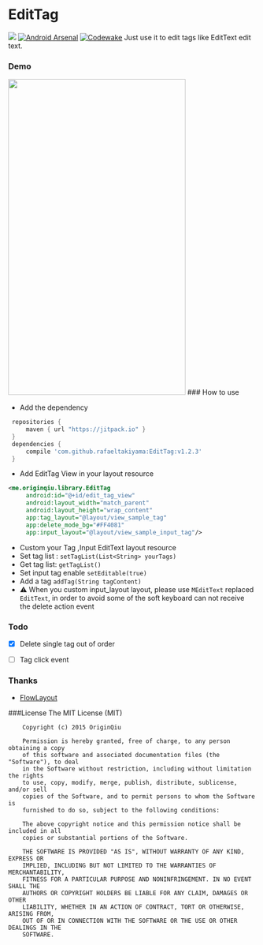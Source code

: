 # EditTag
[![](https://jitpack.io/v/qiugang/EditTag.svg)](https://jitpack.io/#qiugang/EditTag)
[![Android Arsenal](https://img.shields.io/badge/Android%20Arsenal-EditTag-green.svg?style=true)](https://android-arsenal.com/details/1/3907)
[![Codewake](https://www.codewake.com/badges/ask_question.svg)](https://www.codewake.com/p/edittag)
 Just use it to edit tags like EditText edit text.
### Demo
<img src="/screenshots/s01.jpg" width="360" height="640" />
### How to use

* Add the dependency

```groovy
 repositories {
     maven { url "https://jitpack.io" }
 }
 dependencies {
	 compile 'com.github.rafaeltakiyama:EditTag:v1.2.3'
 }
```
* Add EditTag View in your layout resource

```xml
<me.originqiu.library.EditTag
     android:id="@+id/edit_tag_view"
     android:layout_width="match_parent"
     android:layout_height="wrap_content"
     app:tag_layout="@layout/view_sample_tag"
     app:delete_mode_bg="#FF4081"
     app:input_layout="@layout/view_sample_input_tag"/>
```


* Custom your Tag ,Input EditText layout resource
* Set  tag list : ```setTagList(List<String> yourTags)```
* Get tag list: ```getTagList()```
* Set input tag enable ```setEditable(true)```
* Add a tag ```addTag(String tagContent)```
* ⚠ When you custom input_layout layout, please use ```MEditText``` replaced ```EditText```, in order to avoid some of the soft keyboard can not receive the delete action event

### Todo
 - [x] Delete single tag out of order
 - [ ] Tag click event


### Thanks
* [FlowLayout](https://github.com/hongyangAndroid/FlowLayout/blob/master/flowlayout-lib%2Fsrc%2Fmain%2Fjava%2Fcom%2Fzhy%2Fview%2Fflowlayout%2FFlowLayout.java)

###License
    The MIT License (MIT)

        Copyright (c) 2015 OriginQiu

        Permission is hereby granted, free of charge, to any person obtaining a copy
        of this software and associated documentation files (the "Software"), to deal
        in the Software without restriction, including without limitation the rights
        to use, copy, modify, merge, publish, distribute, sublicense, and/or sell
        copies of the Software, and to permit persons to whom the Software is
        furnished to do so, subject to the following conditions:

        The above copyright notice and this permission notice shall be included in all
        copies or substantial portions of the Software.

        THE SOFTWARE IS PROVIDED "AS IS", WITHOUT WARRANTY OF ANY KIND, EXPRESS OR
        IMPLIED, INCLUDING BUT NOT LIMITED TO THE WARRANTIES OF MERCHANTABILITY,
        FITNESS FOR A PARTICULAR PURPOSE AND NONINFRINGEMENT. IN NO EVENT SHALL THE
        AUTHORS OR COPYRIGHT HOLDERS BE LIABLE FOR ANY CLAIM, DAMAGES OR OTHER
        LIABILITY, WHETHER IN AN ACTION OF CONTRACT, TORT OR OTHERWISE, ARISING FROM,
        OUT OF OR IN CONNECTION WITH THE SOFTWARE OR THE USE OR OTHER DEALINGS IN THE
        SOFTWARE.



